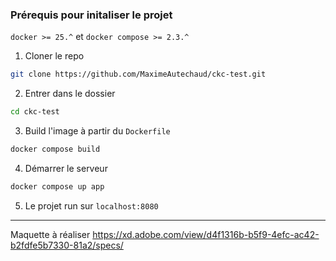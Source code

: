 ### Prérequis pour initaliser le projet

`docker >= 25.^` et `docker compose >= 2.3.^`

1. Cloner le repo
```bash
git clone https://github.com/MaximeAutechaud/ckc-test.git
```

2. Entrer dans le dossier
```bash
cd ckc-test
```

3. Build l'image à partir du `Dockerfile`
```bash
docker compose build
```

4. Démarrer le serveur

```bash
docker compose up app
```

5. Le projet run sur `localhost:8080`
---

Maquette à réaliser https://xd.adobe.com/view/d4f1316b-b5f9-4efc-ac42-b2fdfe5b7330-81a2/specs/
